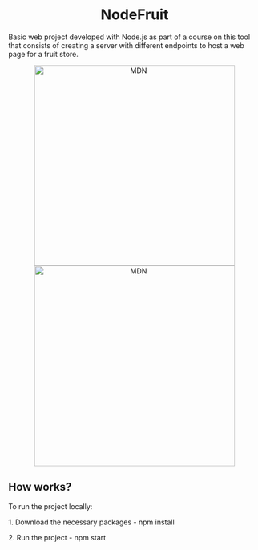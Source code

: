 <h1 align="center"> NodeFruit </h1>

<p>Basic web project developed with Node.js as part of a course on this tool that consists of creating a server with different endpoints to host a web page for a fruit store.</p>

<p align="center">
  <img src="https://user-images.githubusercontent.com/30556710/224397875-3ee6a099-8e96-4759-bd93-aa964b7a7518.png" alt="MDN" width="auto" height="400">

  <img src="https://user-images.githubusercontent.com/30556710/224398016-c8f73de4-e50b-4b3f-a6f9-d00994d4f4cc.png" alt="MDN" width="auto" height="400">
</p>

<h2> How works? </h2>
<p>To run the project locally:</p>
<p> 1. Download the necessary packages - npm install</p>
<p> 2. Run the project - npm start</p>

